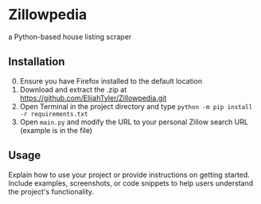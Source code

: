 # Zillowpedia

a Python-based house listing scraper

## Installation

0. Ensure you have Firefox installed to the default location
1. Download and extract the .zip at https://github.com/ElijahTyler/Zillowpedia.git
2. Open Terminal in the project directory and type `python -m pip install -r requirements.txt`
3. Open ```main.py``` and modify the URL to your personal Zillow search URL (example is in the file)

## Usage

Explain how to use your project or provide instructions on getting started. Include examples, screenshots, or code snippets to help users understand the project's functionality.
